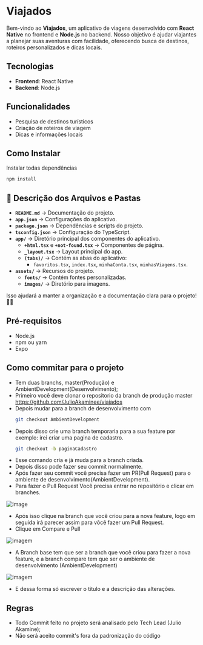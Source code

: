 # Viajados

Bem-vindo ao **Viajados**, um aplicativo de viagens desenvolvido com **React Native** no frontend e **Node.js** no backend. Nosso objetivo é ajudar viajantes a planejar suas aventuras com facilidade, oferecendo busca de destinos, roteiros personalizados e dicas locais.

## Tecnologias
- **Frontend**: React Native  
- **Backend**: Node.js  


## Funcionalidades
- Pesquisa de destinos turísticos  
- Criação de roteiros de viagem  
- Dicas e informações locais  

## Como Instalar
Instalar todas dependências
```sh
npm install
````


## 📌 Descrição dos Arquivos e Pastas  

- **`README.md`** → Documentação do projeto.  
- **`app.json`** → Configurações do aplicativo.  
- **`package.json`** → Dependências e scripts do projeto.  
- **`tsconfig.json`** → Configuração do TypeScript.  
- **`app/`** → Diretório principal dos componentes do aplicativo.  
  - **`+html.tsx`** e **`+not-found.tsx`** → Componentes de página.  
  - **`_layout.tsx`** → Layout principal do app.  
  - **`(tabs)/`** → Contém as abas do aplicativo:  
    - `favoritos.tsx`, `index.tsx`, `minhaConta.tsx`, `minhasViagens.tsx`.  
- **`assets/`** → Recursos do projeto.  
  - **`fonts/`** → Contém fontes personalizadas.  
  - **`images/`** → Diretório para imagens.  

Isso ajudará a manter a organização e a documentação clara para o projeto! 🚀📂


## Pré-requisitos
- Node.js  
- npm ou yarn  
- Expo

## Como commitar para o projeto

- Tem duas branchs, master(Produção) e AmbientDevelopment(Desenvolvimento);
- Primeiro você deve clonar o repositorio da branch de produção master https://github.com/JulioAkaminee/viajados
- Depois mudar para a branch de desenvolvimento com
  ```sh
  git checkout AmbientDevelopment
  ```
- Depois disso crie uma branch temporaria para a sua feature por exemplo: irei criar uma pagina de cadastro.
  ```sh
  git checkout -b paginaCadastro
  ````
- Esse comando cria e já muda para a branch criada.
- Depois disso pode fazer seu commit normalmente.
- Após fazer seu commit você precisa fazer um PR(Pull Request) para o ambiente de desenvolvimento(AmbientDevelopment).
- Para fazer o Pull Request Você precisa entrar no repositório e clicar em branches.
  
![image](https://github.com/user-attachments/assets/acd07d02-fded-49c5-9233-04f08dab904e)

- Após isso clique na branch que você criou para a nova feature, logo em seguida irá parecer assim para vôcê fazer um Pull Request.
- Clique em Compare e Pull
  
![imagem](https://github.com/user-attachments/assets/3d32312a-a8cc-437a-a6d6-15521fce6491)

  - A Branch base tem que ser a branch que você criou para fazer a nova feature, e a branch compare tem que ser o ambiente de desenvolvimento (AmbientDevelopment)

![imagem](https://github.com/user-attachments/assets/a0ca84f2-a1c2-4df8-80d2-82b7d41654f9)

- E dessa forma só escrever o titulo e a descrição das alterações.

    

## Regras
- Todo Commit feito no projeto será analisado pelo Tech Lead (Julio Akamine);
- Não será aceito commit's fora da padronização do código
